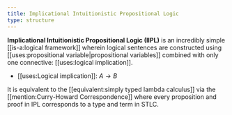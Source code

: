 ```yaml
---
title: Implicational Intuitionistic Propositional Logic
type: structure 
---
```


**Implicational Intuitionistic Propositional Logic (IIPL)** is an incredibly simple [[is-a:logical framework]] wherein logical sentences are constructed using [[uses:propositional variable|propositional variables]] combined with only one connective: [[uses:logical implication]].
 - [[uses:Logical implication]]: $A \rightarrow B$

It is equivalent to the [[equivalent:simply typed lambda calculus]] via the [[mention:Curry-Howard Correspondence]] where every proposition and proof in IPL corresponds to a type and term in STLC.